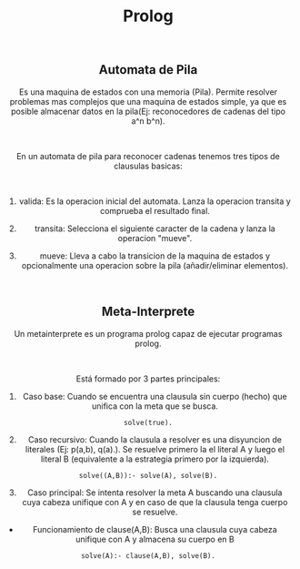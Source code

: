 <h1 align="center">
  <br>
  Prolog
  <br>
</h1>

<div align="center">

<br>

## Automata de Pila

Es una maquina de estados con una memoria (Pila). Permite resolver problemas mas complejos que una maquina de estados simple, ya que es posible almacenar datos en la pila(Ej: reconocedores de cadenas del tipo a^n b^n).

<br>

En un automata de pila para reconocer cadenas tenemos tres tipos de clausulas basicas:

<br>

1. valida: Es la operacion inicial del automata. Lanza la operacion transita y comprueba el resultado final.

2. transita: Selecciona el siguiente caracter de la cadena y lanza la operacion "mueve".

3. mueve: Lleva a cabo la transicion de la maquina de estados y opcionalmente una operacion sobre la pila (añadir/eliminar elementos). 

<br>

## Meta-Interprete

Un metainterprete es un programa prolog capaz de ejecutar programas prolog.

<br>

Está formado por 3 partes principales:

1. Caso base: Cuando se encuentra una clausula sin cuerpo (hecho) que unifica con la meta que se busca.

```
solve(true).
```

2. Caso recursivo: Cuando la clausula a resolver es una disyuncion de literales (Ej: p(a,b), q(a).). Se resuelve primero la el literal A y luego el literal B (equivalente a la estrategia primero por la izquierda).
```
solve((A,B)):- solve(A), solve(B).
```

3. Caso principal: Se intenta resolver la meta A buscando una clausula cuya cabeza unifique con A y en caso de que la clausula tenga cuerpo se resuelve.

* Funcionamiento de clause(A,B): Busca una clausula cuya cabeza unifique con A y almacena su cuerpo en B

```
solve(A):- clause(A,B), solve(B).
```
